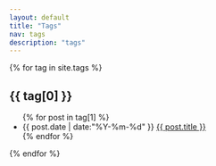 ```yaml
---
layout: default
title: "Tags"
nav: tags
description: "tags"
---
```


{% for tag in site.tags %}
<div class="blog-post">
    <h2 class="blog-post-title">
        <a name="{{ tag[0] }}">{{ tag[0] }}</a>
    </h2>
    <p>
      <ul>
        {% for post in tag[1] %}
        <li>
        <span>{{ post.date | date:"%Y-%m-%d" }}</span>
        <a href="{{ post.url }}" title="{{ post.title }}">{{ post.title }}</a>
        </li>
        {% endfor %}
      </ul>
    </p>
</div>
{% endfor %}